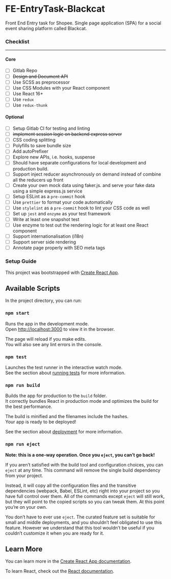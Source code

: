 # FE-EntryTask-Blackcat

Front End Entry task for Shopee. Single page application (SPA) for a social event sharing platform called Blackcat.

### Checklist
---
#### **Core**
- [ ] Gitlab Repo
- [ ] ~~Design and Document API~~
- [ ] Use SCSS as preprocessor
- [ ] Use CSS Modules with your React component
- [ ] Use React 16+
- [ ] Use `redux`
- [ ] Use `redux-thunk`

#### **Optional**
- [ ] Setup Gitlab CI for testing and linting
- [ ] ~~implement session logic on backend express server~~
- [ ] CSS coding splitting
- [ ] Polyfills to save bundle size
- [ ] Add autoPrefixer
- [ ] Explore new APIs, i.e. hooks, suspense
- [ ] Should have separate configurations for local development and production build.
- [ ] Support inject reducer asynchronously on demand instead of combine all the reducers up front
- [ ] Create your own mock data using faker.js. and serve your fake data using a simple express.js service
- [ ] Setup ESLint as a `pre-commit` hook
- [ ] Use `prettier` to format your code automatically
- [ ] Use `stylelint` as a `pre-commit` hook to lint your CSS code as well
- [ ] Set up `jest` and `enzyme` as your test framework
- [ ] Write at least one snapshot test
- [ ] Use enzyme to test out the rendering logic for at least one React component
- [ ] Support internationalisation (i18n)
- [ ] Support server side rendering
- [ ] Annotate page properly with SEO meta tags

### Setup Guide
This project was bootstrapped with [Create React App](https://github.com/facebook/create-react-app).

## Available Scripts

In the project directory, you can run:

### `npm start`

Runs the app in the development mode.<br />
Open [http://localhost:3000](http://localhost:3000) to view it in the browser.

The page will reload if you make edits.<br />
You will also see any lint errors in the console.

### `npm test`

Launches the test runner in the interactive watch mode.<br />
See the section about [running tests](https://facebook.github.io/create-react-app/docs/running-tests) for more information.

### `npm run build`

Builds the app for production to the `build` folder.<br />
It correctly bundles React in production mode and optimizes the build for the best performance.

The build is minified and the filenames include the hashes.<br />
Your app is ready to be deployed!

See the section about [deployment](https://facebook.github.io/create-react-app/docs/deployment) for more information.

### `npm run eject`

**Note: this is a one-way operation. Once you `eject`, you can’t go back!**

If you aren’t satisfied with the build tool and configuration choices, you can `eject` at any time. This command will remove the single build dependency from your project.

Instead, it will copy all the configuration files and the transitive dependencies (webpack, Babel, ESLint, etc) right into your project so you have full control over them. All of the commands except `eject` will still work, but they will point to the copied scripts so you can tweak them. At this point you’re on your own.

You don’t have to ever use `eject`. The curated feature set is suitable for small and middle deployments, and you shouldn’t feel obligated to use this feature. However we understand that this tool wouldn’t be useful if you couldn’t customize it when you are ready for it.

## Learn More

You can learn more in the [Create React App documentation](https://facebook.github.io/create-react-app/docs/getting-started).

To learn React, check out the [React documentation](https://reactjs.org/).